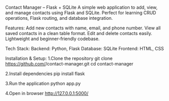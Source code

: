 Contact Manager – Flask + SQLite
A simple web application to add, view, and manage contacts using Flask and SQLite.
Perfect for learning CRUD operations, Flask routing, and database integration.

Features:
Add new contacts with name, email, and phone number.
View all saved contacts in a clean table format.
Edit and delete contacts easily.
Lightweight and beginner-friendly codebase.

Tech Stack:
Backend: Python, Flask
Database: SQLite
Frontend: HTML, CSS 

Installation & Setup:
1.Clone the repository
git clone https://github.com/<your-username>/contact-manager.git
cd contact-manager

2.Install dependencies
pip install flask

3.Run the application
python app.py

4.Open in browser
http://127.0.0.1:5000/


